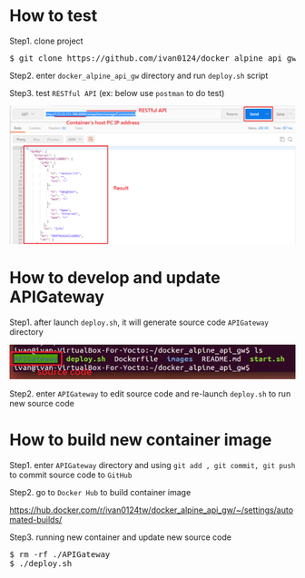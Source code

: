 # How to test
Step1. clone project
<pre>
$ git clone https://github.com/ivan0124/docker_alpine_api_gw.git
</pre>

Step2. enter `docker_alpine_api_gw` directory and run `deploy.sh` script

Step3. test `RESTful API` (ex: below use `postman` to do test)

![result link](https://github.com/ivan0124/docker_alpine_api_gw/blob/master/images/docker_api_20161223.png)

# How to develop and update APIGateway
Step1. after launch `deploy.sh`, it will generate source code `APIGateway` directory

![result link](https://github.com/ivan0124/docker_alpine_api_gw/blob/master/images/docker_20161223_1.png)

Step2. enter `APIGateway` to edit source code and re-launch `deploy.sh` to run new source code

# How to build new container image
Step1. enter `APIGateway` directory and using `git add , git commit, git push` to commit source code to `GitHub`

Step2. go to `Docker Hub` to build container image

https://hub.docker.com/r/ivan0124tw/docker_alpine_api_gw/~/settings/automated-builds/

Step3. running new container and update new source code
<pre>
$ rm -rf ./APIGateway
$ ./deploy.sh
</pre>

